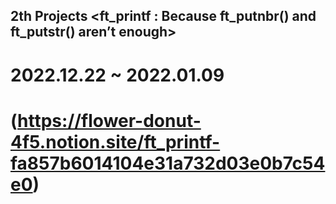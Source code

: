 ## 2th Projects <ft_printf : Because ft_putnbr() and ft_putstr() aren’t enough>

# 2022.12.22 ~ 2022.01.09
# (https://flower-donut-4f5.notion.site/ft_printf-fa857b6014104e31a732d03e0b7c54e0)